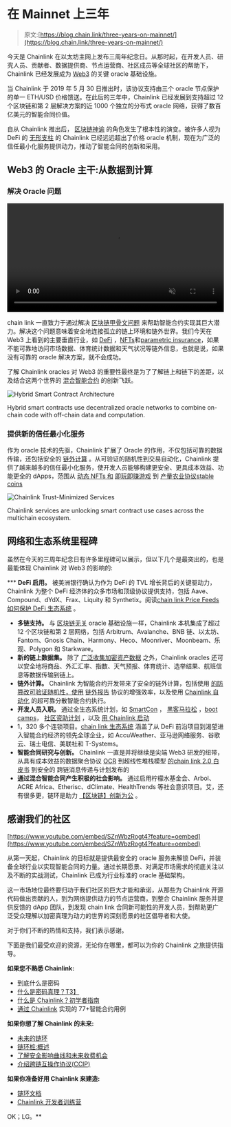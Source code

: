 # 在 Mainnet 上三年

> 原文:[https://blog.chain.link/three-years-on-mainnet/](https://blog.chain.link/three-years-on-mainnet/)

今天是 Chainlink 在以太坊主网上发布三周年纪念日。从那时起，在开发人员、研究人员、贡献者、数据提供商、节点运营商、社区成员等全球社区的帮助下，Chainlink 已经发展成为 [Web3](https://chain.link/education/web3) 的关键 oracle 基础设施。

当 Chainlink 于 2019 年 5 月 30 日推出时，该协议支持由三个 oracle 节点保护的单一 ETH/USD 价格馈送。在此后的三年中，Chainlink 已经发展到支持超过 12 个区块链和第 2 层解决方案的近 1000 个独立的分布式 oracle 网络，获得了数百亿美元的智能合同价值。

自从 Chainlink 推出后， [区块链神谕](https://chain.link/education/blockchain-oracles) 的角色发生了根本性的演变。被许多人视为 DeFi 的 [无形支柱](https://www.forbes.com/sites/lawrencewintermeyer/2021/10/14/cryptohacks-oraclesthe-invisible-backbone-of-defi-and-applied-blockchain-apps/?sh=55c45319182d) 的 Chainlink 已经远远超出了价格 oracle 机制，现在为广泛的信任最小化服务提供动力，推动了智能合同的创新和采用。

## Web3 的 Oracle 主干:从数据到计算

### 解决 Oracle 问题

<video style="width: 100%; margin: 0 auto; height: auto;" autoplay="autoplay" loop="loop" muted="" width="300" height="150"><source src="https://www.dropbox.com/s/cjqsgk3ggoz5vdu/solutions-diagram-v2.mp4?raw=1" type="video/mp4"><source src="https://www.dropbox.com/s/2izsv27rrchrz7n/solutions-diagram-v1.ogv?raw=1" type="application/ogg">![Connect your smart contract to any data diagram](../Images/aeb6b9d78f9f4b14fe3f565582de886f.png)T4】</video>

chain link 一直致力于通过解决 [区块链甲骨文问题](https://blog.chain.link/what-is-the-blockchain-oracle-problem/) 来帮助智能合约实现其巨大潜力。解决这个问题意味着安全地连接孤立的链上环境和链外世界。我们今天在 Web3 上看到的主要垂直行业，如 [DeFi](https://chain.link/education/defi) ，[NFTs](https://chain.link/education/nfts)和[parametric insurance](https://chain.link/use-cases/insurance)，如果不能可靠地访问市场数据、体育统计数据和天气状况等链外信息，也就是说，如果没有可靠的 oracle 解决方案，就不会成功。

了解 Chainlink oracles 对 Web3 的重要性最终是为了了解链上和链下的差距，以及结合这两个世界的 [混合智能合约](https://blog.chain.link/hybrid-smart-contracts-explained/) 的创新飞跃。

![Hybrid Smart Contract Architecture](../Images/a143ccd3af3b0c53b3cd3980055557a2.png)

<figcaption id="caption-attachment-3861" class="wp-caption-text">Hybrid smart contracts use decentralized oracle networks to combine on-chain code with off-chain data and computation.</figcaption>



### 提供新的信任最小化服务

作为 oracle 技术的先驱，Chainlink 扩展了 Oracle 的作用，不仅包括可靠的数据传输，还包括安全的 [链外计算](https://blog.chain.link/what-is-oracle-computation/) 。从可验证的随机性到交易自动化，Chainlink 提供了越来越多的信任最小化服务，使开发人员能够构建更安全、更具成本效益、功能更全的 dApps，范围从 [动态 NFTs 和](https://blog.chain.link/what-is-a-dynamic-nft/) [即玩即赚游戏](https://blog.chain.link/what-is-play-to-earn/) 到 [产量农业协议](https://chain.link/education/defi/yield-farming)[stable coins](https://blog.chain.link/what-are-stablecoins/)

![Chainlink Trust-Minimized Services](../Images/e99a890759d5be128b68db3754fed277.png)

<figcaption id="caption-attachment-3860" class="wp-caption-text">Chainlink services are unlocking smart contract use cases across the multichain ecosystem.</figcaption>



## 网络和生态系统里程碑

虽然在今天的三周年纪念日有许多里程碑可以展示，但以下几个是最突出的，也是最能体现 Chainlink 对 Web3 的影响的:

 ***   **DeFi 启用。** 被美洲银行确认为[](https://www.coindesk.com/business/2022/02/17/bofa-says-chainlink-likely-driver-for-defis-tvl-growth-to-203b/)作为 DeFi 的 TVL 增长背后的关键驱动力，Chainlink 为整个 DeFi 经济体的众多市场和顶级协议提供支持，包括 Aave、Compound、dYdX、Frax、Liquity 和 Synthetix。阅读[chain link Price Feeds 如何保护 DeFi 生态系统](https://blog.chain.link/chainlink-price-feeds-secure-defi/) 。
*   **多链支持。** 与 [区块链无关](https://blog.chain.link/chainlinks-blockchain-agnostic-design/) oracle 基础设施一样，Chainlink 本机集成了超过 12 个区块链和第 2 层网络，包括 Arbitrum、Avalanche、BNB 链、以太坊、Fantom、Gnosis Chain、Harmony、Heco、Moonriver、Moonbeam、乐观、Polygon 和 Starkware。
*   **新的链上数据集。** 除了 [广泛收集加密资产数据](https://data.chain.link/) 之外，Chainlink oracles 还可以安全地将商品、外汇汇率、指数、天气预报、体育统计、选举结果、航班信息等数据传输到链上。
*   **链外计算。** Chainlink 为智能合约开发带来了安全的链外计算，包括使用 [的防篡改可验证随机性，使用](https://chain.link/chainlink-vrf) [链外报告](https://blog.chain.link/off-chain-reporting-live-on-mainnet/) 协议的增强效率，以及使用 [Chainlink 自动化](https://chain.link/automation) 的超可靠分散智能合约执行。
*   **开发人员入职。** 通过全生态系统计划，如 [SmartCon](https://www.smartcontractsummit.io/) ， [黑客马拉松](https://hack.chain.link) ，[boot camps](https://chain.link/bootcamp)， [社区资助计划](https://chain.link/community/grants) ，以及 [用 Chainlink 启动](https://chainlinklabs.com/startup)
*   1，320 多个连锁项目。[chain link 生态系统](https://chainlinkecosystem.com/ecosystem) 涵盖了从 DeFi 前沿项目到渴望进入智能合约经济的领先全球企业，如 AccuWeather、亚马逊网络服务、谷歌云、瑞士电信、美联社和 T-Systems。
*   **智能合同研究与创新。** Chainlink 一直是并将继续是尖端 Web3 研发的纽带，从具有成本效益的数据聚合协议 [OCR](https://research.chain.link/ocr.pdf) 到超线性堆栈模型 [的](https://blog.chain.link/explicit-staking-in-chainlink-2-0/)[chain link 2.0 白皮书](https://chain.link/whitepaper) 到安全的 跨链消息传递与计划发布的
*   **通过混合智能合同产生积极的社会影响。** 通过启用柠檬水基金会、Arbol、ACRE Africa、Etherisc、dClimate、HealthTrends 等社会意识项目。艾，还有很多更，链环是助力 [【区块链】创新为公](https://chain.link/use-cases/social-impact) 。

## 感谢我们的社区

[https://www.youtube.com/embed/SZnWbzRogt4?feature=oembed](https://www.youtube.com/embed/SZnWbzRogt4?feature=oembed)

从第一天起，Chainlink 的目标就是提供最安全的 oracle 服务来解锁 DeFi，并装备全球行业以实现智能合同的力量。通过长期愿景、对满足市场需求的彻底关注以及不断的实战测试，Chainlink 已成为行业标准的 oracle 基础架构。

这一市场地位最终要归功于我们社区的巨大才能和承诺，从那些为 Chainlink 开源代码做出贡献的人，到为网络提供动力的节点运营商，到整合 Chainlink 服务并提供反馈的 dApp 团队，到发现 chain link 合同新可能性的开发人员，到帮助更广泛受众理解以加密真理为动力的世界的深刻愿景的社区倡导者和大使。

对于你们不断的热情和支持，我们表示感谢。

下面是我们最受欢迎的资源，无论你在哪里，都可以为你的 Chainlink 之旅提供指导。

**如果您不熟悉 Chainlink:**

*   [](https://blog.chain.link/what-crypto-is-really-about/)到底什么是密码
*   [什么是密码真理？T3】](https://blog.chain.link/what-is-cryptographic-truth/)
*   [什么是 Chainlink？初学者指南](https://blog.chain.link/what-is-chainlink/)
*   [通过 Chainlink](https://blog.chain.link/smart-contract-use-cases/) 实现的 77+智能合约用例

**如果你想了解 Chainlink 的未来:**

*   [未来的链环](https://www.youtube.com/watch?v=YShbzR7mlog)
*   [链环桩:概述](https://blog.chain.link/explicit-staking-in-chainlink-2-0/)
*   [了解安全影响曲线和未来收费机会](https://blog.chain.link/understanding-the-security-impact-curve-and-future-fee-opportunity/)
*   [介绍跨链互操作协议(CCIP)](https://blog.chain.link/introducing-the-cross-chain-interoperability-protocol-ccip/)

**如果你准备好用 Chainlink 来建造:**

*   [链环文档](https://docs.chain.link/)
*   [Chainlink 开发者训练营](https://chain.link/bootcamp)

OK；LG。**